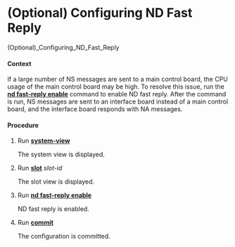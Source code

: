 (Optional) Configuring ND Fast Reply
====================================

(Optional)_Configuring_ND_Fast_Reply

#### Context

If a large number of NS messages are sent to a main control board, the CPU usage of the main control board may be high. To resolve this issue, run the [**nd fast-reply enable**](cmdqueryname=nd+fast-reply+enable) command to enable ND fast reply. After the command is run, NS messages are sent to an interface board instead of a main control board, and the interface board responds with NA messages.


#### Procedure

1. Run [**system-view**](cmdqueryname=system-view)
   
   The system view is displayed.
2. Run [**slot**](cmdqueryname=slot) *slot-id*
   
   The slot view is displayed.
3. Run [**nd fast-reply enable**](cmdqueryname=nd+fast-reply+enable)
   
   ND fast reply is enabled.
4. Run [**commit**](cmdqueryname=commit)
   
   The configuration is committed.